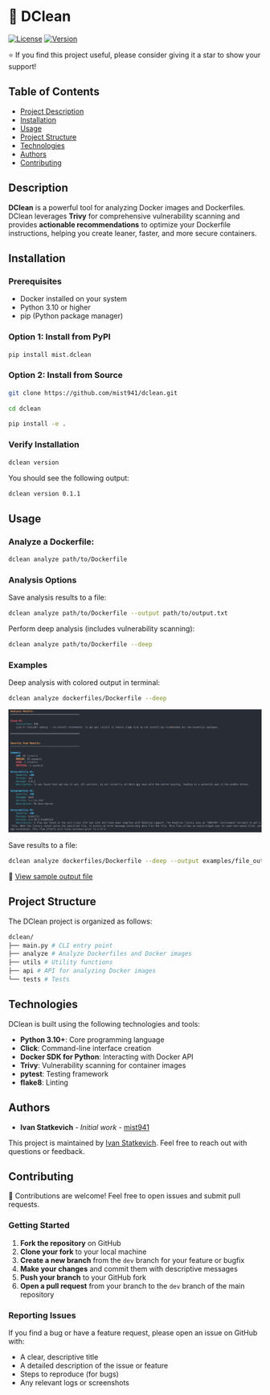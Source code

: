 # 🐳 DClean

[![License](https://img.shields.io/badge/License-MIT-blue.svg)](LICENSE)
[![Version](https://img.shields.io/badge/version-0.1.1-green.svg)](https://semver.org)

⭐ If you find this project useful, please consider giving it a star to show your support!

## Table of Contents
- [Project Description](#description)
- [Installation](#installation)
- [Usage](#usage)
- [Project Structure](#project-structure)
- [Technologies](#technologies)
- [Authors](#authors)
- [Contributing](#contributing)


## Description

**DClean** is a powerful tool for analyzing Docker images and Dockerfiles.
DClean leverages **Trivy** for comprehensive vulnerability scanning and provides **actionable recommendations** to optimize your Dockerfile instructions, helping you create leaner, faster, and more secure containers.

## Installation
### Prerequisites
- Docker installed on your system
- Python 3.10 or higher
- pip (Python package manager)

### Option 1: Install from PyPI

```bash
pip install mist.dclean
```

### Option 2: Install from Source

```bash
git clone https://github.com/mist941/dclean.git
```

```bash
cd dclean
```

```bash 
pip install -e .
```
### Verify Installation

```bash
dclean version
```
You should see the following output:
```bash
dclean version 0.1.1
```

## Usage

### Analyze a Dockerfile:
```bash
dclean analyze path/to/Dockerfile
``` 
### Analysis Options

Save analysis results to a file:
```bash
dclean analyze path/to/Dockerfile --output path/to/output.txt
```
Perform deep analysis (includes vulnerability scanning):
```bash
dclean analyze path/to/Dockerfile --deep
```
### Examples

Deep analysis with colored output in terminal:
```bash
dclean analyze dockerfiles/Dockerfile --deep
```
![Terminal Output](https://github.com/mist941/dclean/blob/main/examples/terminal_output.png)

Save results to a file:
```bash
dclean analyze dockerfiles/Dockerfile --deep --output examples/file_output.txt
```
📄 [View sample output file](https://github.com/mist941/dclean/blob/main/examples/file_output.txt)


## Project Structure
The DClean project is organized as follows:
```bash
dclean/
├── main.py # CLI entry point
├── analyze # Analyze Dockerfiles and Docker images
├── utils # Utility functions
├── api # API for analyzing Docker images
└── tests # Tests
```

## Technologies
DClean is built using the following technologies and tools:

- **Python 3.10+**: Core programming language
- **Click**: Command-line interface creation
- **Docker SDK for Python**: Interacting with Docker API
- **Trivy**: Vulnerability scanning for container images
- **pytest**: Testing framework
- **flake8**: Linting

## Authors

- **Ivan Statkevich** - *Initial work* - [mist941](https://github.com/mist941)

This project is maintained by [Ivan Statkevich](https://github.com/mist941). Feel free to reach out with questions or feedback.

## Contributing

🤝 Contributions are welcome! Feel free to open issues and submit pull requests.

### Getting Started

1. **Fork the repository** on GitHub
2. **Clone your fork** to your local machine
3. **Create a new branch** from the `dev` branch for your feature or bugfix
4. **Make your changes** and commit them with descriptive messages
5. **Push your branch** to your GitHub fork
6. **Open a pull request** from your branch to the `dev` branch of the main repository

### Reporting Issues

If you find a bug or have a feature request, please open an issue on GitHub with:

- A clear, descriptive title
- A detailed description of the issue or feature
- Steps to reproduce (for bugs)
- Any relevant logs or screenshots